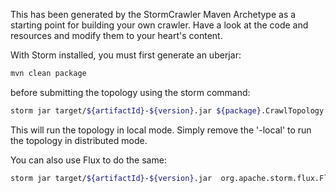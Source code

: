 This has been generated by the StormCrawler Maven Archetype as a starting point for building your own crawler.
Have a look at the code and resources and modify them to your heart's content. 

With Storm installed, you must first generate an uberjar:

``` sh
mvn clean package
```

before submitting the topology using the storm command:

``` sh
storm jar target/${artifactId}-${version}.jar ${package}.CrawlTopology -conf crawler-conf.yaml -local
```

This will run the topology in local mode. Simply remove the '-local' to run the topology in distributed mode.

You can also use Flux to do the same:

``` sh
storm jar target/${artifactId}-${version}.jar  org.apache.storm.flux.Flux --local crawler.flux
```
